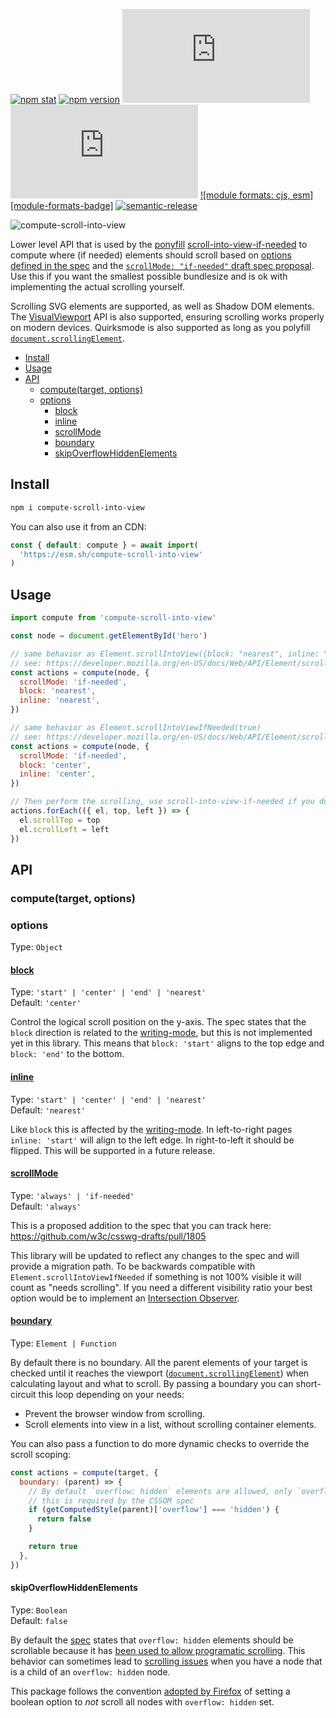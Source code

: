 [![npm stat](https://img.shields.io/npm/dm/compute-scroll-into-view.svg?style=flat-square)](https://npm-stat.com/charts.html?package=compute-scroll-into-view)
[![npm version](https://img.shields.io/npm/v/compute-scroll-into-view.svg?style=flat-square)](https://www.npmjs.com/package/compute-scroll-into-view)
[![gzip size][gzip-badge]][unpkg-dist]
[![size][size-badge]][unpkg-dist]
[![module formats: cjs, esm][module-formats-badge]][unpkg-dist]
[![semantic-release](https://img.shields.io/badge/%20%20%F0%9F%93%A6%F0%9F%9A%80-semantic--release-e10079.svg?style=flat-square)](https://github.com/semantic-release/semantic-release)

![compute-scroll-into-view](https://user-images.githubusercontent.com/81981/43024153-a2cc212c-8c6d-11e8-913b-b4d62efcf105.png)

Lower level API that is used by the [ponyfill](https://ponyfill.com) [scroll-into-view-if-needed](https://github.com/scroll-into-view/scroll-into-view-if-needed) to compute where (if needed) elements should scroll based on [options defined in the spec](https://developer.mozilla.org/en-US/docs/Web/API/Element/scrollIntoView) and the [`scrollMode: "if-needed"` draft spec proposal](https://github.com/w3c/csswg-drafts/pull/1805).
Use this if you want the smallest possible bundlesize and is ok with implementing the actual scrolling yourself.

Scrolling SVG elements are supported, as well as Shadow DOM elements. The [VisualViewport](https://developer.mozilla.org/en-US/docs/Web/API/VisualViewport) API is also supported, ensuring scrolling works properly on modern devices. Quirksmode is also supported as long as you polyfill [`document.scrollingElement`](https://developer.mozilla.org/en-US/docs/Web/API/document/scrollingElement).

- [Install](#install)
- [Usage](#usage)
- [API](#api)
  - [compute(target, options)](#computetarget-options)
  - [options](#options)
    - [block](#block)
    - [inline](#inline)
    - [scrollMode](#scrollmode)
    - [boundary](#boundary)
    - [skipOverflowHiddenElements](#skipoverflowhiddenelements)

## Install

```bash
npm i compute-scroll-into-view
```

You can also use it from an CDN:

```js
const { default: compute } = await import(
  'https://esm.sh/compute-scroll-into-view'
)
```

## Usage

```js
import compute from 'compute-scroll-into-view'

const node = document.getElementById('hero')

// same behavior as Element.scrollIntoView({block: "nearest", inline: "nearest"})
// see: https://developer.mozilla.org/en-US/docs/Web/API/Element/scrollIntoView
const actions = compute(node, {
  scrollMode: 'if-needed',
  block: 'nearest',
  inline: 'nearest',
})

// same behavior as Element.scrollIntoViewIfNeeded(true)
// see: https://developer.mozilla.org/en-US/docs/Web/API/Element/scrollIntoViewIfNeeded
const actions = compute(node, {
  scrollMode: 'if-needed',
  block: 'center',
  inline: 'center',
})

// Then perform the scrolling, use scroll-into-view-if-needed if you don't want to implement this part
actions.forEach(({ el, top, left }) => {
  el.scrollTop = top
  el.scrollLeft = left
})
```

## API

### compute(target, options)

### options

Type: `Object`

#### [block](https://scroll-into-view.dev/#scroll-alignment)

Type: `'start' | 'center' | 'end' | 'nearest'`<br> Default: `'center'`

Control the logical scroll position on the y-axis. The spec states that the `block` direction is related to the [writing-mode](https://developer.mozilla.org/en-US/docs/Web/CSS/writing-mode), but this is not implemented yet in this library.
This means that `block: 'start'` aligns to the top edge and `block: 'end'` to the bottom.

#### [inline](https://scroll-into-view.dev/#scroll-alignment)

Type: `'start' | 'center' | 'end' | 'nearest'`<br> Default: `'nearest'`

Like `block` this is affected by the [writing-mode](https://developer.mozilla.org/en-US/docs/Web/CSS/writing-mode). In left-to-right pages `inline: 'start'` will align to the left edge. In right-to-left it should be flipped. This will be supported in a future release.

#### [scrollMode](https://scroll-into-view.dev/#scrolling-if-needed)

Type: `'always' | 'if-needed'`<br> Default: `'always'`

This is a proposed addition to the spec that you can track here: https://github.com/w3c/csswg-drafts/pull/1805

This library will be updated to reflect any changes to the spec and will provide a migration path.
To be backwards compatible with `Element.scrollIntoViewIfNeeded` if something is not 100% visible it will count as "needs scrolling". If you need a different visibility ratio your best option would be to implement an [Intersection Observer](https://developer.mozilla.org/en-US/docs/Web/API/Intersection_Observer_API).

#### [boundary](https://scroll-into-view.dev/#limit-propagation)

Type: `Element | Function`

By default there is no boundary. All the parent elements of your target is checked until it reaches the viewport ([`document.scrollingElement`](https://developer.mozilla.org/en-US/docs/Web/API/document/scrollingElement)) when calculating layout and what to scroll.
By passing a boundary you can short-circuit this loop depending on your needs:

- Prevent the browser window from scrolling.
- Scroll elements into view in a list, without scrolling container elements.

You can also pass a function to do more dynamic checks to override the scroll scoping:

```js
const actions = compute(target, {
  boundary: (parent) => {
    // By default `overflow: hidden` elements are allowed, only `overflow: visible | clip` is skipped as
    // this is required by the CSSOM spec
    if (getComputedStyle(parent)['overflow'] === 'hidden') {
      return false
    }

    return true
  },
})
```

#### skipOverflowHiddenElements

Type: `Boolean`<br> Default: `false`

By default the [spec](https://drafts.csswg.org/cssom-view/#scrolling-box) states that `overflow: hidden` elements should be scrollable because it has [been used to allow programatic scrolling](https://drafts.csswg.org/css-overflow-3/#valdef-overflow-hidden). This behavior can sometimes lead to [scrolling issues](https://github.com/scroll-into-view/scroll-into-view-if-needed/pull/225#issue-186419520) when you have a node that is a child of an `overflow: hidden` node.

This package follows the convention [adopted by Firefox](https://hg.mozilla.org/integration/fx-team/rev/c48c3ec05012#l7.18) of setting a boolean option to _not_ scroll all nodes with `overflow: hidden` set.

[gzip-badge]: https://img.badgesize.io/https:/unpkg.com/compute-scroll-into-view/dist/index.js?label=gzip%20size&compression=gzip&style=flat-square
[size-badge]: https://img.badgesize.io/https:/unpkg.com/compute-scroll-into-view/dist/index.js?label=size&style=flat-square
[unpkg-dist]: https://unpkg.com/compute-scroll-into-view/dist/
